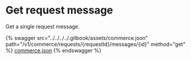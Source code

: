 # Get request message

Get a single request message.

{% swagger src="../../../../.gitbook/assets/commerce.json" path="/v1/commerce/requests/{requestId}/messages/{id}" method="get" %}
[commerce.json](../../../../.gitbook/assets/commerce.json)
{% endswagger %}
